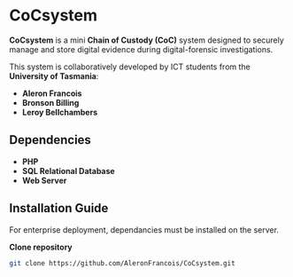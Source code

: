 # CoCsystem

**CoCsystem** is a mini **Chain of Custody (CoC)** system designed to securely manage and store digital evidence during digital-forensic investigations.

This system is collaboratively developed by ICT students from the **University of Tasmania**:
- **Aleron Francois**
- **Bronson Billing**
- **Leroy Bellchambers**

## Dependencies
- **PHP**
- **SQL Relational Database**
- **Web Server**

## Installation Guide
For enterprise deployment, dependancies must be installed on the server.

**Clone repository**
```bash
git clone https://github.com/AleronFrancois/CoCsystem.git

